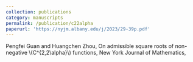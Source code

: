 ```yaml
---
collection: publications
category: manuscripts
permalink: /publication/c22alpha
paperurl: 'https://nyjm.albany.edu/j/2023/29-39p.pdf'
---
```


Pengfei Guan and Huangchen Zhou, On admissible square roots of non-negative \\(C^{2,2\alpha}\\) functions, New York Journal of Mathematics,

